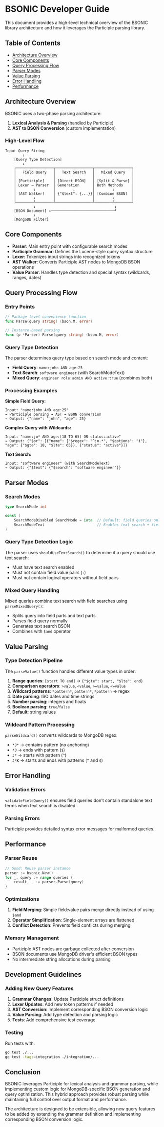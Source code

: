 # BSONIC Developer Guide

This document provides a high-level technical overview of the BSONIC library architecture and how it leverages the Participle parsing library.

## Table of Contents

- [Architecture Overview](#architecture-overview)
- [Core Components](#core-components)
- [Query Processing Flow](#query-processing-flow)
- [Parser Modes](#parser-modes)
- [Value Parsing](#value-parsing)
- [Error Handling](#error-handling)
- [Performance](#performance)

## Architecture Overview

BSONIC uses a two-phase parsing architecture:

1. **Lexical Analysis & Parsing** (handled by Participle)
2. **AST to BSON Conversion** (custom implementation)

### High-Level Flow

```
Input Query String
        ↓
    [Query Type Detection]
        ↓
    ┌─────────────────┬─────────────────┬─────────────────┐
    │   Field Query   │   Text Search   │   Mixed Query   │
    │                 │                 │                 │
    │ [Participle]    │ [Direct BSON]   │ [Split & Parse] │
    │ Lexer → Parser  │ Generation      │ Both Methods    │
    │        ↓        │        ↓        │        ↓        │
    │ [AST Walker]    │ {"$text": {...}}│ [Combine BSON]  │
    │        ↓        │                 │        ↓        │
    └────────┴────────┴─────────────────┴────────┴────────┘
             ↓                                    ↓
    [BSON Document] ←─────────────────────────────┘
             ↓
    [MongoDB Filter]
```

## Core Components

- **Parser**: Main entry point with configurable search modes
- **Participle Grammar**: Defines the Lucene-style query syntax structure
- **Lexer**: Tokenizes input strings into recognized tokens
- **AST Walker**: Converts Participle AST nodes to MongoDB BSON operations
- **Value Parser**: Handles type detection and special syntax (wildcards, ranges, dates)

## Query Processing Flow

### Entry Points

```go
// Package-level convenience function
func Parse(query string) (bson.M, error)

// Instance-based parsing
func (p *Parser) Parse(query string) (bson.M, error)
```

### Query Type Detection

The parser determines query type based on search mode and content:

- **Field Query**: `name:john AND age:25`
- **Text Search**: `software engineer` (with SearchModeText)
- **Mixed Query**: `engineer role:admin AND active:true` (combines both)

### Processing Examples

**Simple Field Query:**
```
Input: "name:john AND age:25"
→ Participle parsing → AST → BSON conversion
→ Output: {"name": "john", "age": 25}
```

**Complex Query with Wildcards:**
```
Input: "name:jo* AND age:[18 TO 65] OR status:active"
→ Output: {"$or": [{"name": {"$regex": "^jo.*", "$options": "i"}, "age": {"$gte": 18, "$lte": 65}}, {"status": "active"}]}
```

**Text Search:**
```
Input: "software engineer" (with SearchModeText)
→ Output: {"$text": {"$search": "software engineer"}}
```

## Parser Modes

### Search Modes

```go
type SearchMode int

const (
    SearchModeDisabled SearchMode = iota  // Default: field queries only
    SearchModeText                        // Enables text search + field queries
)
```

### Query Type Detection Logic

The parser uses `shouldUseTextSearch()` to determine if a query should use text search:
- Must have text search enabled
- Must not contain field:value pairs (`:`)
- Must not contain logical operators without field pairs

### Mixed Query Handling

Mixed queries combine text search with field searches using `parseMixedQuery()`:
- Splits query into field parts and text parts
- Parses field query normally
- Generates text search BSON
- Combines with `$and` operator

## Value Parsing

### Type Detection Pipeline

The `parseValue()` function handles different value types in order:

1. **Range queries**: `[start TO end]` → `{"$gte": start, "$lte": end}`
2. **Comparison operators**: `>value`, `<value`, `>=value`, `<=value`
3. **Wildcard patterns**: `*pattern*`, `pattern*`, `*pattern` → regex
4. **Date parsing**: ISO dates and time strings
5. **Number parsing**: integers and floats
6. **Boolean parsing**: `true`/`false`
7. **Default**: string values

### Wildcard Pattern Processing

`parseWildcard()` converts wildcards to MongoDB regex:
- `*J*` → contains pattern (no anchoring)
- `*J` → ends with pattern (`$`)
- `J*` → starts with pattern (`^`)
- `J*K` → starts and ends with patterns (`^` and `$`)

## Error Handling

### Validation Errors

`validateFieldQuery()` ensures field queries don't contain standalone text terms when text search is disabled.

### Parsing Errors

Participle provides detailed syntax error messages for malformed queries.

## Performance

### Parser Reuse

```go
// Good: Reuse parser instance
parser := bsonic.New()
for _, query := range queries {
    result, _ := parser.Parse(query)
}
```

### Optimizations

1. **Field Merging**: Simple field:value pairs merge directly instead of using `$and`
2. **Operator Simplification**: Single-element arrays are flattened
3. **Conflict Detection**: Prevents field conflicts during merging

### Memory Management

- Participle AST nodes are garbage collected after conversion
- BSON documents use MongoDB driver's efficient BSON types
- No intermediate string allocations during parsing

## Development Guidelines

### Adding New Query Features

1. **Grammar Changes**: Update Participle struct definitions
2. **Lexer Updates**: Add new token patterns if needed
3. **AST Conversion**: Implement corresponding BSON conversion logic
4. **Value Parsing**: Add type detection and parsing logic
5. **Tests**: Add comprehensive test coverage

### Testing

Run tests with:
```bash
go test ./...
go test -tags=integration ./integration/...
```

## Conclusion

BSONIC leverages Participle for lexical analysis and grammar parsing, while implementing custom logic for MongoDB-specific BSON generation and query optimization. This hybrid approach provides robust parsing while maintaining full control over output format and performance.

The architecture is designed to be extensible, allowing new query features to be added by extending the grammar definition and implementing corresponding BSON conversion logic.